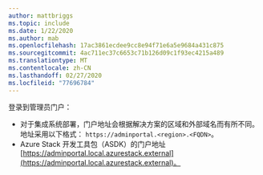 ```yaml
---
author: mattbriggs
ms.topic: include
ms.date: 1/22/2020
ms.author: mab
ms.openlocfilehash: 17ac3861ecdee9cc8e94f71e6a5e9684a431c875
ms.sourcegitcommit: 4ac711ec37c6653c71b126d09c1f93ec4215a489
ms.translationtype: MT
ms.contentlocale: zh-CN
ms.lasthandoff: 02/27/2020
ms.locfileid: "77696784"
---
```

登录到管理员门户：

* 对于集成系统部署，门户地址会根据解决方案的区域和外部域名而有所不同。 地址采用以下格式： `https://adminportal.<region>.<FQDN>`。
* Azure Stack 开发工具包（ASDK）的门户地址[https://adminportal.local.azurestack.external](https://adminportal.local.azurestack.external)。